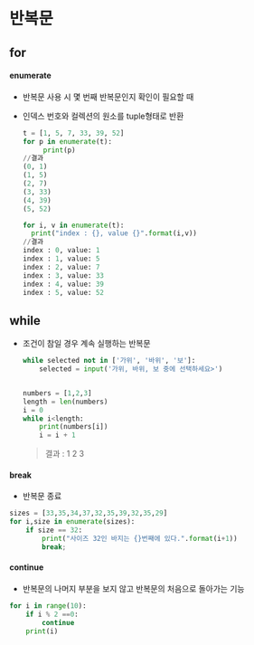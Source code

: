 # 반복문

## for

#### enumerate

- 반복문 사용 시 몇 번째 반복문인지 확인이 필요할 때

- 인덱스 번호와 컬렉션의 원소를 tuple형태로 반환

  ````python
  t = [1, 5, 7, 33, 39, 52]
  for p in enumerate(t):
       print(p)
  //결과
  (0, 1)
  (1, 5)
  (2, 7)
  (3, 33)
  (4, 39)
  (5, 52)
  ````

  ````python
  for i, v in enumerate(t):
  	print("index : {}, value {}".format(i,v))
  //결과
  index : 0, value: 1
  index : 1, value: 5
  index : 2, value: 7
  index : 3, value: 33
  index : 4, value: 39
  index : 5, value: 52
  ````

  

## while

* 조건이 참일 경우 계속 실행하는 반복문

  ````python
  while selected not in ['가위', '바위', '보']:
      selected = input('가위, 바위, 보 중에 선택하세요>')
  ````

  ````python
  
  numbers = [1,2,3]
  length = len(numbers)
  i = 0
  while i<length:
      print(numbers[i])
      i = i + 1
  ````

  > 결과 :  1 2 3



#### break

* 반복문 종료

````python
sizes = [33,35,34,37,32,35,39,32,35,29]
for i,size in enumerate(sizes):
    if size == 32:
        print("사이즈 32인 바지는 {}번째에 있다.".format(i+1))
        break;
````





#### continue

* 반복문의 나머지 부분을 보지 않고 반복문의 처음으로 돌아가는 기능

````python
for i in range(10):
    if i % 2 ==0:
        continue
    print(i)
````

